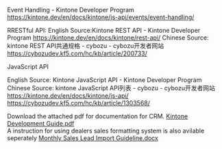 Event Handling - Kintone Developer Program
https://kintone.dev/en/docs/kintone/js-api/events/event-handling/

RRESTful API:
English Source:Kintone REST API - Kintone Developer Program
https://kintone.dev/en/docs/kintone/rest-api/
Chinese Source: kintone REST API共通规格 - cybozu - cybozu开发者网站
https://cybozudev.kf5.com/hc/kb/article/200733/

JavaScript API

English Source: Kintone JavaScript API - Kintone Developer Program
Chinese Source: kintone JavaScript API列表 - cybozu - cybozu开发者网站
https://kintone.dev/en/docs/kintone/js-api/
https://cybozudev.kf5.com/hc/kb/article/1303568/

Download the attached pdf for documentation for CRM. 
[Kintone Development Guide.pdf](https://github.com/user-attachments/files/19106545/Kintone.Development.Guide.pdf)\
A instruction for using dealers sales formatting system is also avilable seperately
[Monthly Sales Lead Import Guideline.docx](https://github.com/user-attachments/files/19106548/Monthly.Sales.Lead.Import.Guideline.docx)
